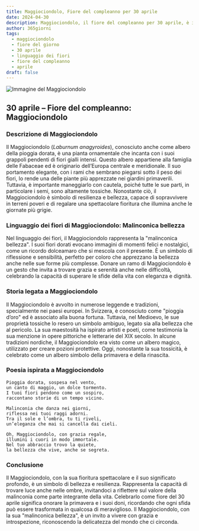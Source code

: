 ```yaml
---
title: Maggiociondolo, Fiore del compleanno per 30 aprile
date: 2024-04-30
description: Maggiociondolo, il fiore del compleanno per 30 aprile, è il simbolo di Malinconica bellezza. Scopri il suo significato unico, le storie affascinanti e la poesia che celebra la sua bellezza.
author: 365giorni
tags:
  - maggiociondolo
  - fiore del giorno
  - 30 aprile
  - linguaggio dei fiori
  - fiore del compleanno
  - aprile
draft: false
---
```


![Immagine del Maggiociondolo](https://cdn.pixabay.com/photo/2022/01/03/18/41/weeping-golden-chain-6913355_1280.jpg)


## 30 aprile – Fiore del compleanno: Maggiociondolo

### Descrizione di Maggiociondolo

Il Maggiociondolo (_Laburnum anagyroides_), conosciuto anche come albero della pioggia dorata, è una pianta ornamentale che incanta con i suoi grappoli pendenti di fiori gialli intensi. Questo albero appartiene alla famiglia delle Fabaceae ed è originario dell’Europa centrale e meridionale. Il suo portamento elegante, con i rami che sembrano piegarsi sotto il peso dei fiori, lo rende una delle piante più apprezzate nei giardini primaverili. Tuttavia, è importante maneggiarlo con cautela, poiché tutte le sue parti, in particolare i semi, sono altamente tossiche. Nonostante ciò, il Maggiociondolo è simbolo di resilienza e bellezza, capace di sopravvivere in terreni poveri e di regalare una spettacolare fioritura che illumina anche le giornate più grigie.

### Linguaggio dei fiori di Maggiociondolo: Malinconica bellezza

Nel linguaggio dei fiori, il Maggiociondolo rappresenta la "malinconica bellezza". I suoi fiori dorati evocano immagini di momenti felici e nostalgici, come un ricordo dolceamaro che si mescola con il presente. È un simbolo di riflessione e sensibilità, perfetto per coloro che apprezzano la bellezza anche nelle sue forme più complesse. Donare un ramo di Maggiociondolo è un gesto che invita a trovare grazia e serenità anche nelle difficoltà, celebrando la capacità di superare le sfide della vita con eleganza e dignità.

### Storia legata a Maggiociondolo

Il Maggiociondolo è avvolto in numerose leggende e tradizioni, specialmente nei paesi europei. In Svizzera, è conosciuto come "pioggia d’oro" ed è associato alla buona fortuna. Tuttavia, nel Medioevo, le sue proprietà tossiche lo resero un simbolo ambiguo, legato sia alla bellezza che al pericolo. La sua maestosità ha ispirato artisti e poeti, come testimonia la sua menzione in opere pittoriche e letterarie del XIX secolo. In alcune tradizioni nordiche, il Maggiociondolo era visto come un albero magico, utilizzato per creare pozioni protettive. Oggi, nonostante la sua tossicità, è celebrato come un albero simbolo della primavera e della rinascita.

### Poesia ispirata a Maggiociondolo

```
Pioggia dorata, sospesa nel vento,  
un canto di maggio, un dolce tormento.  
I tuoi fiori pendono come un sospiro,  
raccontano storie di un tempo vicino.  

Malinconia che danza nei giorni,  
riflessa nei tuoi raggi adorni.  
Tra il sole e l’ombra, tu ti riveli,  
un’eleganza che mai si cancella dai cieli.  

Oh, Maggiociondolo, con grazia regale,  
illumini i cuori in modo immortale.  
Nel tuo abbraccio trovo la quiete,  
la bellezza che vive, anche se segreta.  
```

### Conclusione

Il Maggiociondolo, con la sua fioritura spettacolare e il suo significato profondo, è un simbolo di bellezza e resilienza. Rappresenta la capacità di trovare luce anche nelle ombre, invitandoci a riflettere sul valore della malinconia come parte integrante della vita. Celebrarlo come fiore del 30 aprile significa onorare la primavera e i suoi doni, ricordando che ogni sfida può essere trasformata in qualcosa di meraviglioso. Il Maggiociondolo, con la sua "malinconica bellezza", è un invito a vivere con grazia e introspezione, riconoscendo la delicatezza del mondo che ci circonda.